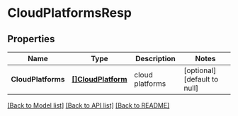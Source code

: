 # CloudPlatformsResp

## Properties
Name | Type | Description | Notes
------------ | ------------- | ------------- | -------------
**CloudPlatforms** | [**[]CloudPlatform**](CloudPlatform.md) | cloud platforms | [optional] [default to null]

[[Back to Model list]](../README.md#documentation-for-models) [[Back to API list]](../README.md#documentation-for-api-endpoints) [[Back to README]](../README.md)


